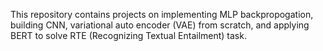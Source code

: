 This repository contains projects on implementing MLP backpropogation, building CNN, variational auto encoder (VAE) from scratch, and applying BERT to solve RTE (Recognizing Textual Entailment) task.

